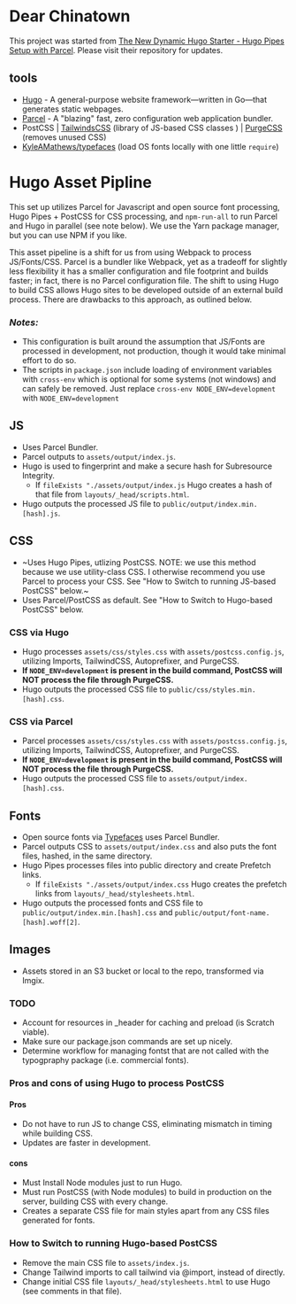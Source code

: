 # Dear Chinatown

This project was started from [The New Dynamic Hugo Starter - Hugo Pipes Setup with Parcel](https://github.com/budparr/hugo-pipes-parcel). Please visit their repository for updates.

## tools

 - [Hugo](http://gohugo.io/) - A general-purpose website framework—written in Go—that generates static webpages.
 - [Parcel](https://parceljs.org/) - A "blazing" fast, zero configuration web application bundler.
 - PostCSS | [TailwindsCSS](https://tailwindcss.com/) (library of JS-based CSS classes ) | [PurgeCSS](https://www.purgecss.com/) (removes unused CSS)
 - [KyleAMathews/typefaces](https://github.com/KyleAMathews/typefaces) (load OS fonts locally with one little `require`)


# Hugo Asset Pipline

This set up utilizes Parcel for Javascript and open source font processing, Hugo Pipes + PostCSS for CSS processing, and `npm-run-all` to run Parcel and Hugo in parallel (see note below). We use the Yarn package manager, but you can use NPM if you like.

This asset pipeline is a shift for us from using Webpack to process JS/Fonts/CSS. Parcel is a bundler like Webpack, yet as a tradeoff for slightly less flexibility it has a smaller configuration and file footprint and builds faster; in fact, there is no Parcel configuration file. The shift to using Hugo to build CSS allows Hugo sites to be developed outside of an external build process. There are drawbacks to this approach, as outlined below.

### **_Notes:_**

 - This configuration is built around the assumption that JS/Fonts are processed in development, not production, though it would take minimal effort to do so.
 - The scripts in `package.json` include loading of environment variables with `cross-env` which is optional for some systems (not windows) and can safely be removed. Just replace `cross-env NODE_ENV=development` with `NODE_ENV=development`

## JS

- Uses Parcel Bundler.
- Parcel outputs to `assets/output/index.js`.
- Hugo is used to fingerprint and make a secure hash for Subresource Integrity.
  - If `fileExists "./assets/output/index.js` Hugo creates a hash of that file from `layouts/_head/scripts.html`.
- Hugo outputs the processed JS file to `public/output/index.min.[hash].js`.

## CSS

- ~Uses Hugo Pipes, utlizing PostCSS. NOTE: we use this method because we use utility-class CSS. I otherwise recommend you use Parcel to process your CSS. See "How to Switch to running JS-based PostCSS" below.~
- Uses Parcel/PostCSS as default. See "How to Switch to Hugo-based PostCSS" below.

### CSS via Hugo
- Hugo processes `assets/css/styles.css` with `assets/postcss.config.js`, utilizing Imports, TailwindCSS, Autoprefixer, and PurgeCSS.
- **If `NODE_ENV=development` is present in the build command, PostCSS will NOT process the file through PurgeCSS.**
- Hugo outputs the processed CSS file to `public/css/styles.min.[hash].css`.

### CSS via Parcel
- Parcel processes `assets/css/styles.css` with `assets/postcss.config.js`, utilizing Imports, TailwindCSS, Autoprefixer, and PurgeCSS.
- **If `NODE_ENV=development` is present in the build command, PostCSS will NOT process the file through PurgeCSS.**
- Hugo outputs the processed CSS file to `assets/output/index.[hash].css`.


## Fonts

- Open source fonts via [Typefaces](https://github.com/KyleAMathews/typefaces) uses Parcel Bundler.
- Parcel outputs CSS to `assets/output/index.css` and also puts the font files, hashed, in the same directory.
- Hugo Pipes processes files into public directory and create Prefetch links.
  - If `fileExists "./assets/output/index.css` Hugo creates the prefetch links from `layouts/_head/stylesheets.html`.
- Hugo outputs the processed fonts and CSS file to `public/output/index.min.[hash].css` and `public/output/font-name.[hash].woff[2]`.

## Images

- Assets stored in an S3 bucket or local to the repo, transformed via Imgix.


### TODO

- Account for resources in _header for caching and preload (is Scratch viable).
- Make sure our package.json commands are set up nicely.
- Determine workflow for managing fontst that are not called with the typogpraphy package (i.e. commercial fonts).

### Pros and cons of using Hugo to process PostCSS

#### Pros

- Do not have to run JS to change CSS, eliminating mismatch in timing while building CSS.
- Updates are faster in development.

#### cons

- Must Install Node modules just to run Hugo.
- Must run PostCSS (with Node modules) to build in production on the server, building CSS with every change.
- Creates a separate CSS file for main styles apart from any CSS files generated for fonts.

### How to Switch to running Hugo-based PostCSS

- Remove the main CSS file to `assets/index.js`.
- Change Tailwind imports to call tailwind via @import, instead of directly.
- Change initial CSS file `layouts/_head/stylesheets.html` to use Hugo (see comments in that file).
